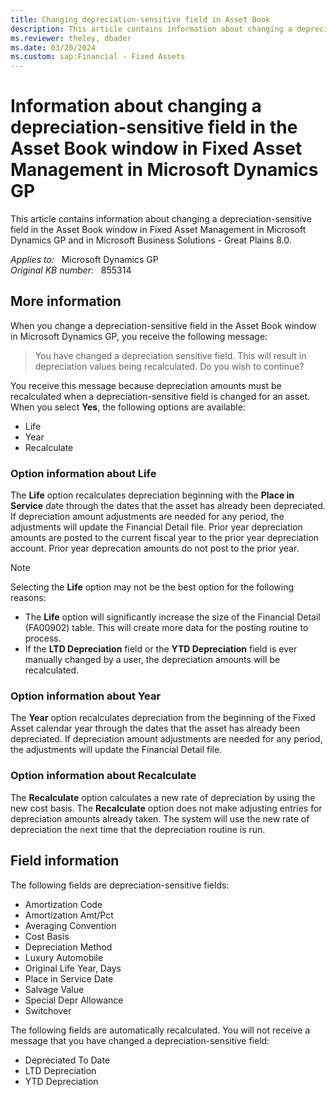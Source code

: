 ```yaml
---
title: Changing depreciation-sensitive field in Asset Book
description: This article contains information about changing a depreciation-sensitive field in the Asset Book window in Fixed Asset Management in Microsoft Dynamics GP and in Microsoft Business Solutions - Great Plains 8.0.
ms.reviewer: theley, dbader
ms.date: 03/20/2024
ms.custom: sap:Financial - Fixed Assets
---
```

# Information about changing a depreciation-sensitive field in the Asset Book window in Fixed Asset Management in Microsoft Dynamics GP

This article contains information about changing a depreciation-sensitive field in the Asset Book window in Fixed Asset Management in Microsoft Dynamics GP and in Microsoft Business Solutions - Great Plains 8.0.

_Applies to:_ &nbsp; Microsoft Dynamics GP  
_Original KB number:_ &nbsp; 855314

## More information

When you change a depreciation-sensitive field in the Asset Book window in Microsoft Dynamics GP, you receive the following message:

> You have changed a depreciation sensitive field. This will result in depreciation values being recalculated. Do you wish to continue?

You receive this message because depreciation amounts must be recalculated when a depreciation-sensitive field is changed for an asset. When you select **Yes**, the following options are available:

- Life
- Year
- Recalculate

### Option information about Life

The **Life** option recalculates depreciation beginning with the **Place in Service** date through the dates that the asset has already been depreciated. If depreciation amount adjustments are needed for any period, the adjustments will update the Financial Detail file. Prior year depreciation amounts are posted to the current fiscal year to the prior year depreciation account. Prior year deprecation amounts do not post to the prior year.

> [!NOTE]
> Selecting the **Life** option may not be the best option for the following reasons:

- The **Life** option will significantly increase the size of the Financial Detail (FA00902) table. This will create more data for the posting routine to process.
- If the **LTD Depreciation** field or the **YTD Depreciation** field is ever manually changed by a user, the depreciation amounts will be recalculated.

### Option information about Year

The **Year** option recalculates depreciation from the beginning of the Fixed Asset calendar year through the dates that the asset has already been depreciated. If depreciation amount adjustments are needed for any period, the adjustments will update the Financial Detail file.

### Option information about Recalculate

The **Recalculate** option calculates a new rate of depreciation by using the new cost basis. The **Recalculate** option does not make adjusting entries for depreciation amounts already taken. The system will use the new rate of depreciation the next time that the depreciation routine is run.

## Field information

The following fields are depreciation-sensitive fields:

- Amortization Code
- Amortization Amt/Pct
- Averaging Convention
- Cost Basis
- Depreciation Method
- Luxury Automobile
- Original Life Year, Days
- Place in Service Date
- Salvage Value
- Special Depr Allowance
- Switchover

The following fields are automatically recalculated. You will not receive a message that you have changed a depreciation-sensitive field:

- Depreciated To Date
- LTD Depreciation
- YTD Depreciation

